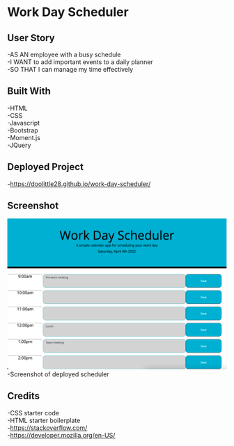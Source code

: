 # Work Day Scheduler

## User Story 

-AS AN employee with a busy schedule  
-I WANT to add important events to a daily planner  
-SO THAT I can manage my time effectively  

## Built With 

-HTML  
-CSS  
-Javascript  
-Bootstrap  
-Moment.js  
-JQuery  

## Deployed Project

-https://doolittle28.github.io/work-day-scheduler/  

## Screenshot 

![Work Day Scheduler](Assets/images/workdayschedulerscreenshot.png)  
-Screenshot of deployed scheduler 

## Credits 

-CSS starter code  
-HTML starter boilerplate  
-https://stackoverflow.com/   
-https://developer.mozilla.org/en-US/  
